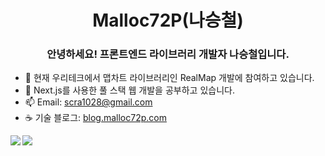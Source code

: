 <h1 align="center">Malloc72P(나승철)</h1>
<h3 align="center">안녕하세요! 프론트엔드 라이브러리 개발자 나승철입니다.</h3>

- 🔭 현재 우리테크에서 맵차트 라이브러리인 RealMap 개발에 참여하고 있습니다.
- 🌱 Next.js를 사용한 풀 스택 웹 개발을 공부하고 있습니다.
- 📫 Email: scra1028@gmail.com
- ☕️ 기술 블로그: [blog.malloc72p.com](https://blog.malloc72p.com)

<p align="center">
  <img align="left" src="https://github-readme-stats.vercel.app/api?username=Malloc72P&show_icons=true&theme=radical" />
</p>
<p align="center">
  <img align="left" src="https://github-readme-stats.vercel.app/api/top-langs/?username=Malloc72P&layout=compact&theme=radical" />
</p>

<!--
**Malloc72P/Malloc72P** is a ✨ _special_ ✨ repository because its `README.md` (this file) appears on your GitHub profile.

Here are some ideas to get you started:

- 🔭 I’m currently working on ...
- 🌱 I’m currently learning ...
- 👯 I’m looking to collaborate on ...
- 🤔 I’m looking for help with ...
- 💬 Ask me about ...
- 📫 How to reach me: ...
- 😄 Pronouns: ...
- ⚡ Fun fact: ...
-->
